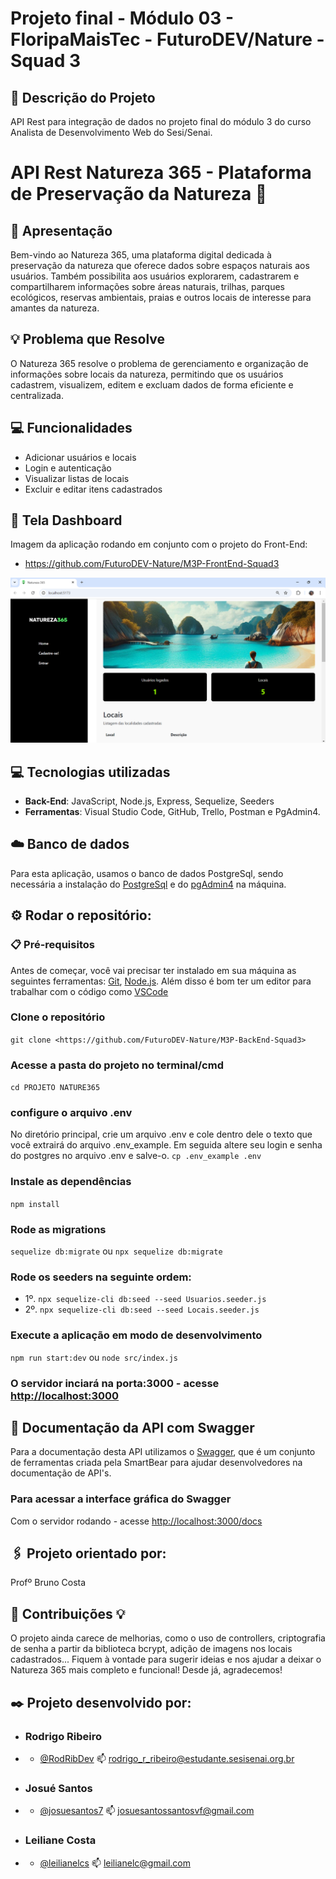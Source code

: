 # Projeto final - Módulo 03 - FloripaMaisTec - FuturoDEV/Nature - Squad 3

## 📌 Descrição do Projeto 
API Rest para integração de dados no projeto final do módulo 3 do curso Analista de Desenvolvimento Web do Sesi/Senai.

# API Rest Natureza 365 - Plataforma de Preservação da Natureza 🌳


## 🌿 Apresentação
Bem-vindo ao Natureza 365, uma plataforma digital dedicada à preservação da natureza que oferece dados sobre espaços naturais aos usuários.
Também possibilita aos usuários explorarem, cadastrarem e compartilharem informações sobre áreas naturais, trilhas, parques ecológicos, reservas ambientais, praias e outros locais de interesse para amantes da natureza.


## 💡 Problema que Resolve 
O Natureza 365 resolve o problema de gerenciamento e organização de informações sobre locais da natureza, permitindo que os usuários cadastrem, visualizem, editem e excluam dados de forma eficiente e centralizada.


## 💻 Funcionalidades
- Adicionar usuários e locais
- Login e autenticação
- Visualizar listas de locais
- Excluir e editar itens cadastrados


## 🙋 Tela Dashboard
Imagem da aplicação rodando em conjunto com o projeto do Front-End:
- <https://github.com/FuturoDEV-Nature/M3P-FrontEnd-Squad3>

![image](./src/imgs/dashboard.png)


## 💻 Tecnologias utilizadas
- **Back-End**: JavaScript, Node.js, Express, Sequelize, Seeders
- **Ferramentas**: Visual Studio Code, GitHub, Trello, Postman e PgAdmin4.


## ☁️ Banco de dados
 Para esta aplicação, usamos o banco de dados PostgreSql, sendo necessária a instalação do [PostgreSql](https://www.postgresql.org/) e do [pgAdmin4](https://www.pgadmin.org/download/) na máquina.


## ⚙️ Rodar o repositório:
### 📋 Pré-requisitos
Antes de começar, você vai precisar ter instalado em sua máquina as seguintes ferramentas:
[Git](https://git-scm.com), [Node.js](https://nodejs.org/en/).
Além disso é bom ter um editor para trabalhar com o código como [VSCode](https://code.visualstudio.com/)


### Clone o repositório
`git clone <https://github.com/FuturoDEV-Nature/M3P-BackEnd-Squad3>`

### Acesse a pasta do projeto no terminal/cmd
 `cd PROJETO NATURE365`

### configure o arquivo .env
No diretório principal, crie um arquivo .env e cole dentro dele o texto que você extrairá do arquivo .env_example. Em seguida altere seu login e senha do postgres no arquivo .env e salve-o.
 `cp .env_example .env`

### Instale as dependências
 `npm install`

### Rode as migrations
 `sequelize db:migrate`
ou
 `npx sequelize db:migrate`


### Rode os seeders na seguinte ordem:
- 1º. `npx sequelize-cli db:seed --seed Usuarios.seeder.js`
- 2º. `npx sequelize-cli db:seed --seed Locais.seeder.js`


### Execute a aplicação em modo de desenvolvimento
 `npm run start:dev`
 ou
 `node src/index.js`


### O servidor inciará na porta:3000 - acesse <http://localhost:3000>


## 📖 Documentação da API com Swagger
 Para a documentação desta API utilizamos o [Swagger](https://swagger.io/), que é um conjunto de ferramentas criada pela SmartBear para ajudar desenvolvedores na documentação de API's.


### Para acessar a interface gráfica do Swagger
 Com o servidor rodando - acesse <http://localhost:3000/docs>

 
## 🖇️ Projeto orientado por:
Profº Bruno Costa


## 👊 Contribuições 💡 
O projeto ainda carece de melhorias, como o uso de controllers, criptografia de senha a partir da biblioteca bcrypt, adição de imagens nos locais cadastrados...
Fiquem à vontade para sugerir ideias e nos ajudar a deixar o Natureza 365 mais completo e funcional!
Desde já, agradecemos!

 
## ✒️ Projeto desenvolvido por:
- ### Rodrigo Ribeiro
- - [@RodRibDev](https://www.github.com/RodRibDev) 📫 rodrigo_r_ribeiro@estudante.sesisenai.org.br
- ### Josué Santos
- - [@josuesantos7](https://www.github.com/josuesantos7)  📫  josuesantossantosvf@gmail.com
- ### Leiliane Costa
- - [@leilianelcs](https://www.github.com/leilianelcs)  📫  leilianelc@gmail.com